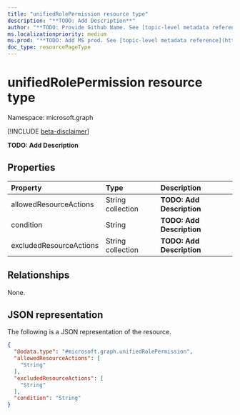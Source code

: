 ```yaml
---
title: "unifiedRolePermission resource type"
description: "**TODO: Add Description**"
author: "**TODO: Provide Github Name. See [topic-level metadata reference](https://msgo.azurewebsites.net/add/document/guidelines/metadata.html#topic-level-metadata)**"
ms.localizationpriority: medium
ms.prod: "**TODO: Add MS prod. See [topic-level metadata reference](https://msgo.azurewebsites.net/add/document/guidelines/metadata.html#topic-level-metadata)**"
doc_type: resourcePageType
---
```


# unifiedRolePermission resource type

Namespace: microsoft.graph

[!INCLUDE [beta-disclaimer](../../includes/beta-disclaimer.md)]

**TODO: Add Description**

## Properties
|Property|Type|Description|
|:---|:---|:---|
|allowedResourceActions|String collection|**TODO: Add Description**|
|condition|String|**TODO: Add Description**|
|excludedResourceActions|String collection|**TODO: Add Description**|

## Relationships
None.

## JSON representation
The following is a JSON representation of the resource.
<!-- {
  "blockType": "resource",
  "@odata.type": "microsoft.graph.unifiedRolePermission"
}
-->
``` json
{
  "@odata.type": "#microsoft.graph.unifiedRolePermission",
  "allowedResourceActions": [
    "String"
  ],
  "excludedResourceActions": [
    "String"
  ],
  "condition": "String"
}
```

